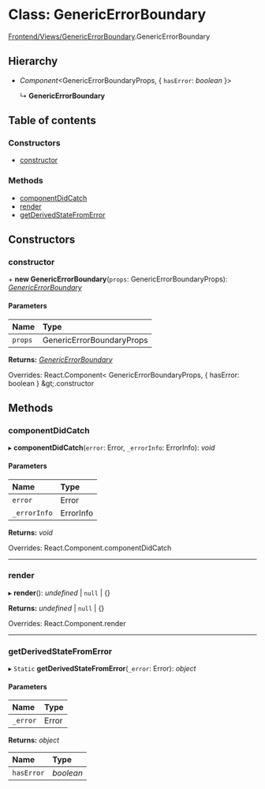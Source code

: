 # Class: GenericErrorBoundary

[Frontend/Views/GenericErrorBoundary](../modules/frontend_views_genericerrorboundary.md).GenericErrorBoundary

## Hierarchy

- _Component_<GenericErrorBoundaryProps, { `hasError`: _boolean_ }\>

  ↳ **GenericErrorBoundary**

## Table of contents

### Constructors

- [constructor](frontend_views_genericerrorboundary.genericerrorboundary.md#constructor)

### Methods

- [componentDidCatch](frontend_views_genericerrorboundary.genericerrorboundary.md#componentdidcatch)
- [render](frontend_views_genericerrorboundary.genericerrorboundary.md#render)
- [getDerivedStateFromError](frontend_views_genericerrorboundary.genericerrorboundary.md#getderivedstatefromerror)

## Constructors

### constructor

\+ **new GenericErrorBoundary**(`props`: GenericErrorBoundaryProps): [_GenericErrorBoundary_](frontend_views_genericerrorboundary.genericerrorboundary.md)

#### Parameters

| Name    | Type                      |
| :------ | :------------------------ |
| `props` | GenericErrorBoundaryProps |

**Returns:** [_GenericErrorBoundary_](frontend_views_genericerrorboundary.genericerrorboundary.md)

Overrides: React.Component&lt;
GenericErrorBoundaryProps,
{ hasError: boolean }
\&gt;.constructor

## Methods

### componentDidCatch

▸ **componentDidCatch**(`error`: Error, `_errorInfo`: ErrorInfo): _void_

#### Parameters

| Name         | Type      |
| :----------- | :-------- |
| `error`      | Error     |
| `_errorInfo` | ErrorInfo |

**Returns:** _void_

Overrides: React.Component.componentDidCatch

---

### render

▸ **render**(): _undefined_ \| `null` \| {}

**Returns:** _undefined_ \| `null` \| {}

Overrides: React.Component.render

---

### getDerivedStateFromError

▸ `Static` **getDerivedStateFromError**(`_error`: Error): _object_

#### Parameters

| Name     | Type  |
| :------- | :---- |
| `_error` | Error |

**Returns:** _object_

| Name       | Type      |
| :--------- | :-------- |
| `hasError` | _boolean_ |
